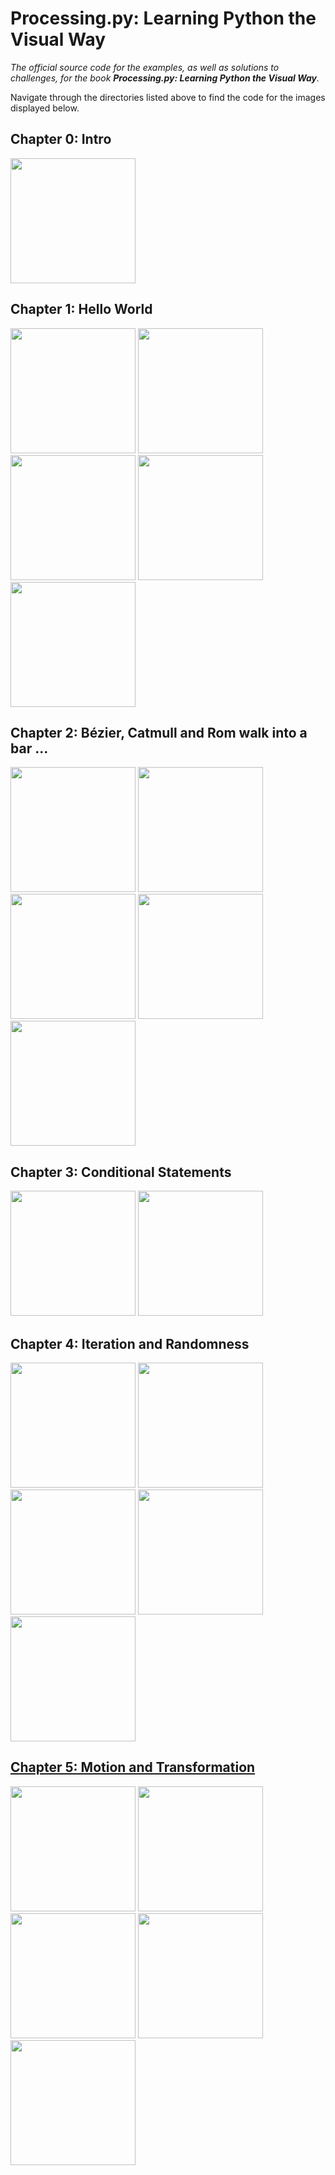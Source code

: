 # Processing.py: Learning Python the Visual Way

*The official source code for the examples, as well as solutions to challenges, for the book **Processing.py: Learning Python the Visual Way**.*

Navigate through the directories listed above to find the code for the images displayed below.

## Chapter 0: Intro

<a href="chapter-0-intro/digital_aquatics"><img src="img/ch0-digital_aquatics.png" height="200" /></a>

## Chapter 1: Hello World

<a href="chapter-1-hello_world/disk_space_analyzer"><img src="img/ch1-disk_space_analyzer.png" height="200" /></a> <a href="chapter-1-hello_world/hello_world"><img src="img/ch1-hello_world.png" height="200" /></a> <a href="chapter-1-hello_world/primitives_2d"><img src="img/ch1-primitives_2d.png" height="200" /></a> <a href="chapter-1-hello_world/rainbow"><img src="img/ch1-rainbow.png" height="200" /></a> <a href="chapter-1-hello_world/variables"><img src="img/ch1-variables.png" height="200" /></a>

## Chapter 2: Bézier, Catmull and Rom walk into a bar ...

<a href="chapter-2-bezier,_catmull_and_rom_walk_into_a_bar/curves"><img src="img/ch2-curves.png" height="200" /></a> <a href="chapter-2-bezier,_catmull_and_rom_walk_into_a_bar/python_logo"><img src="img/ch2-python_logo.png" height="200" /></a> <a href="chapter-2-bezier,_catmull_and_rom_walk_into_a_bar/strings"><img src="img/ch2-strings.png" height="200" /></a> <a href="chapter-2-bezier,_catmull_and_rom_walk_into_a_bar/typography"><img src="img/ch2-typography.png" height="200" /></a> <a href="chapter-2-bezier,_catmull_and_rom_walk_into_a_bar/vertices"><img src="img/ch2-vertices.png" height="200" /></a>

## Chapter 3: Conditional Statements

<a href="chapter-3-condition_statements/conditional_statements"><img src="img/ch3-conditional_statements.png" height="200" /></a> <a href="chapter-3-condition_statements/four_square"><img src="img/ch3-four_square.png" height="200" /></a>

## Chapter 4: Iteration and Randomness

<a href="chapter-4-iteration_and_randomness/concentric_circles"><img src="img/ch4-concentric_circles.png" height="200" /></a> <a href="chapter-4-iteration_and_randomness/for_loop"><img src="img/ch4-for_loop.png" height="200" /></a> <a href="chapter-4-iteration_and_randomness/for_loop_patterns"><img src="img/ch4-for_loop_patterns.png" height="200" /></a> <a href="chapter-4-iteration_and_randomness/random_functions"><img src="img/ch4-random_functions.png" height="200" /></a> <a href="chapter-4-iteration_and_randomness/truchet_tiles"><img src="img/ch4-truchet_tiles.png" height="200" />

## Chapter 5: Motion and Transformation

<a href="chapter-5-motion_and_transformation/analog_clock"><img src="img/ch5-analog_clock.png" height="200" /></a> <a href="chapter-5-motion_and_transformation/dvd_screensaver"><img src="img/ch5-dvd_screensaver.png" height="200" /></a> <a href="chapter-5-motion_and_transformation/global_variables"><img src="img/ch5-global_variables.png" height="200" /></a> <a href="chapter-5-motion_and_transformation/perceiving_motion"><img src="img/ch5-perceiving_motion.png" height="200" /></a> <a href="chapter-5-motion_and_transformation/transformation_functions"><img src="img/ch5-tranformation_functions.png" height="200" /></a>
